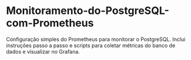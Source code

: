 # Monitoramento-do-PostgreSQL-com-Prometheus
Configuração simples do Prometheus para monitorar o PostgreSQL. Inclui instruções passo a passo e scripts para coletar métricas do banco de dados e visualizar no Grafana.
